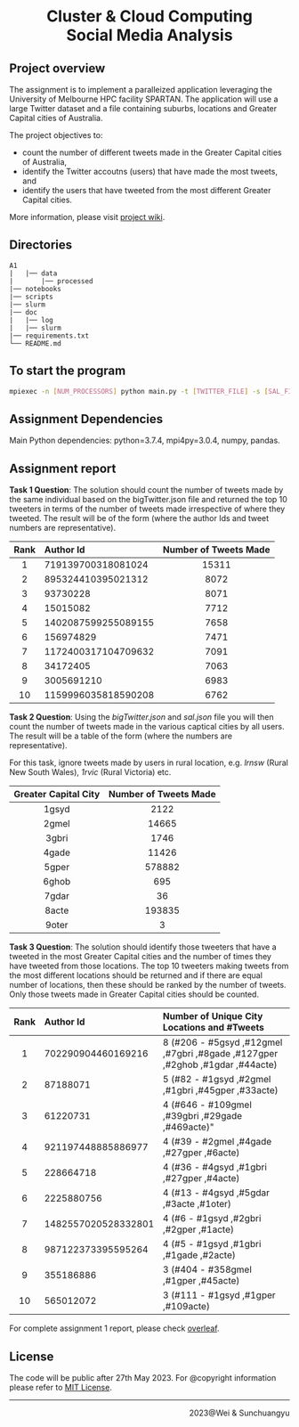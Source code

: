 <div align=center><h1>Cluster & Cloud Computing <br> Social Media Analysis</h1></div>

## Project overview

The assignment is to implement a paralleized application leveraging the University of Melbourne HPC facility SPARTAN. The application will use a large Twitter dataset and a file containing suburbs, locations and Greater Capital cities of Australia.

The project objectives to:

- count the number of different tweets made in the Greater Capital cities of Australia,
- identify the Twitter accoutns (users) that have made the most tweets, and
- identify the users that have tweeted from the most different Greater Capital cities.

More information, please visit [project wiki](https://github.com/rNLKJA/2023-S1-COMP90024-A1/wiki).

## Directories

```
A1
|   |── data
|       |── processed
|── notebooks
|── scripts
|── slurm
|── doc
|   |── log
|   |── slurm
|── requirements.txt
└── README.md
```

## To start the program

```bash
mpiexec -n [NUM_PROCESSORS] python main.py -t [TWITTER_FILE] -s [SAL_FILE] --email [EMAIL_TARGET]
```

## Assignment Dependencies

Main Python dependencies: python=3.7.4, mpi4py=3.0.4, numpy, pandas.

<!-- TODO: provide request dependence information and installatino methods, it will be good if there is a auto install/deployment script -->

## Assignment report

<!-- Write a short project outcomes here -->

**Task 1 Question**: The solution should count the number of tweets made by the same individual based on the bigTwitter.json file and returned the top 10 tweeters in terms of the number of tweets made irrespective of where they tweeted. The result will be of the form (where the author Ids and tweet numbers are representative).

|Rank | Author Id | Number of Tweets Made |
| :----: | :---- | :----: |
|1|719139700318081024|15311|
|2|895324410395021312|8072|
|3|93730228|8071|
|4|15015082|7712|
|5|1402087599255089155|7658|
|6|156974829|7471|
|7|1172400317104709632|7091|
|8|34172405|7063|
|9|3005691210|6983|
|10|1159996035818590208|6762|

**Task 2 Question**: Using the *bigTwitter.json* and *sal.json* file you will then count the number of tweets made in the various captical cities by all users. The result will be a table of the form (where the numbers are representative). 

For this task, ignore tweets made by users in rural location, e.g. *lrnsw* (Rural New South Wales), *1rvic* (Rural Victoria) etc.


| Greater Capital City | Number of Tweets Made |
| :----: | :----: |
| 1gsyd | 2122 |
|2gmel|14665|
|3gbri|1746|
|4gade|11426|
|5gper|578882|
|6ghob|695|
|7gdar|36|
|8acte|193835|
|9oter|3|

**Task 3 Question**: The solution should identify those tweeters that have a tweeted in the most Greater Capital cities and the number of times they have tweeted from those locations. The top 10 tweeters making tweets from the most different locations should be returned and if there are equal number of locations, then these should be ranked by the number of tweets. Only those tweets made in Greater Capital cities should be counted.

|Rank|Author Id|Number of Unique City Locations and #Tweets|
| :----: | :---- | :---- |
|1|702290904460169216|8 (#206 - #5gsyd ,#12gmel ,#7gbri ,#8gade ,#127gper ,#2ghob ,#1gdar ,#44acte)|
|2|87188071|5 (#82 - #1gsyd ,#2gmel ,#1gbri ,#45gper ,#33acte)|
|3|61220731|4 (#646 - #109gmel ,#39gbri ,#29gade ,#469acte)"|
|4|921197448885886977|4 (#39 - #2gmel ,#4gade ,#27gper ,#6acte)|
|5|228664718|4 (#36 - #4gsyd ,#1gbri ,#27gper ,#4acte)|
|6|2225880756|4 (#13 - #4gsyd ,#5gdar ,#3acte ,#1oter)|
|7|1482557020528332801|4 (#6 - #1gsyd ,#2gbri ,#2gper ,#1acte)|
|8|987122373395595264|4 (#5 - #1gsyd ,#1gbri ,#1gade ,#2acte)|
|9|355186886|3 (#404 - #358gmel ,#1gper ,#45acte)|
|10|565012072|3 (#111 - #1gsyd ,#1gper ,#109acte)|


For complete assignment 1 report, please check [overleaf](https://www.overleaf.com/read/sdsczmmdxzvq).

## License

The code will be public after 27th May 2023. For @copyright information please refer to [MIT License](./LICENSE).

<!-- TODO: create MIT license -->

---

<!-- TODO: write team name -->
<p align=right>2023@Wei & Sunchuangyu</p>

